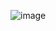 
![image](https://user-images.githubusercontent.com/45206582/193025201-edb1e7a4-327c-4ef6-857d-d96f4314e093.png)
